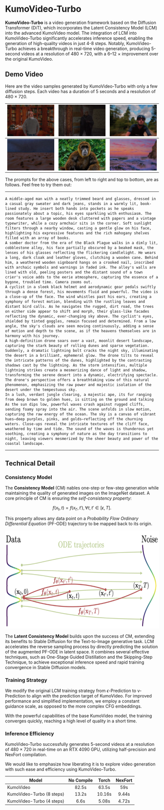 # KumoVideo-Turbo

**KumoVideo-Turbo** is a video generation framework based on the Diffusion Transformer (DiT), which incorporates the Latent Consistency Model (LCM) into the advanced KumoVideo model. The integration of LCM into KumoVideo-Turbo significantly accelerates inference speed, enabling the generation of high-quality videos in just 4-8 steps. Notably, KumoVideo-Turbo achieves a breakthrough in real-time video generation, producing 5-second videos at a resolution of 480 &times; 720, with a 6–12 &times; improvement over the original KumoVideo.

## Demo Video

Here are the video samples generated by KumoVideo-Turbo with only a few diffusion steps. Each video has a duration of 5 seconds and a resolution of 480 &times; 720.

| <img src="../videos/man_talk_turbo.gif" width=""> | <img src="../videos/doctor_mask_turbo.gif" width=""> | <img src="../videos/cyclist_forest_turbo.gif" width=""> |
| - | - | - |
| <img src="../videos/desert_lightning_turbo.gif" width=""> | <img src="../videos/ape_jungle_turbo.gif" width=""> | <img src="../videos/sunset_turbo.gif" width=""> |

The prompts for the above cases, from left to right and top to bottom, are as follows. Feel free to try them out:

---

```
A middle-aged man with a neatly trimmed beard and glasses, dressed in a casual gray sweater and dark jeans, stands in a warmly lit, book-lined study. He insert both hands into pockets as he speaks passionately about a topic, his eyes sparkling with enthusiasm. The room features a large wooden desk cluttered with papers and a vintage typewriter, while a cozy armchair sits in the corner. Soft sunlight filters through a nearby window, casting a gentle glow on his face, highlighting his expressive features and the rich mahogany shelves filled with an array of books.
A somber doctor from the era of the Black Plague walks in a dimly lit, cobblestone alley, his face partially obscured by a beaked mask, the lenses of his glasses reflecting the flickering candlelight. He wears a long, dark cloak and leather gloves, clutching a wooden cane. Behind him, a weathered wooden signboard hangs on a crooked nail, inscribed with archaic symbols and warnings in faded ink. The alley's walls are lined with old, peeling posters and the distant sound of a town crier's voice adds to the eerie atmosphere, capturing the essence of a bygone, troubled time. Camera zooms out.
A cyclist in a sleek black helmet and aerodynamic gear pedals swiftly through a dense forest, his movements fluid and powerful. The video is a close-up of the face. The wind whistles past his ears, creating a symphony of forest motion, blending with the rustling leaves and distant bird calls. As he navigates the rugged, dirt road, the trees on either side appear to shift and morph, their glass-like facades reflecting the dynamic, ever-changing sky above. The cyclist's eyes, shielded by tinted goggles, remain focused and determined. From a low angle, the sky's clouds are seen moving continuously, adding a sense of motion and depth to the scene, as if the heavens themselves are in harmony with his journey.
A high-definition drone soars over a vast, moonlit desert landscape, capturing the stark beauty of rolling dunes and sparse vegetation. Suddenly, a dramatic lightning bolt cracks the night sky, illuminating the desert in a brilliant, ephemeral glow. The drone tilts to reveal the intricate patterns of the dunes, highlighted by the contrasting shadows cast by the lightning. As the storm intensifies, multiple lightning strikes create a mesmerizing dance of light and shadow, transforming the serene desert into a dynamic, electrifying spectacle. The drone's perspective offers a breathtaking view of this natural phenomenon, emphasizing the raw power and majestic isolation of the desert under the tempestuous sky.
In a lush, verdant jungle clearing, a majestic ape, its fur ranging from deep brown to golden hues, is sitting on the ground and talking
As the sun dips low, powerful waves crash against rugged cliffs, sending foamy spray into the air. The scene unfolds in slow motion, capturing the raw energy of the ocean. The sky is a canvas of vibrant hues—deep purples, pinks, and golds—reflecting off the churning waters. Close-ups reveal the intricate textures of the cliff face, weathered by time and tide. The sound of the waves is thunderous yet soothing, creating a symphony of nature as the day transitions to night, leaving viewers mesmerized by the sheer beauty and power of the coastal landscape.
```

---

## Technical Detail

### Consistency Model

The **Consistency Model** (CM) nables one-step or few-step generation while maintaining the quality of generated images on the ImageNet dataset. A core principle of CM is ensuring the *self-consistency property*:

$$f(x_t, t) = f(x_{t'}, t'), \forall t,t' \in [\epsilon,T]. $$

This property allows any data point on a *Probability Flow Ordinary Differential Equation* (PF-ODE) trajectory to be mapped back to its origin.

<p align="center">
  <img src="../figs/consistency_model.png" height=320>
</p>

The **Latent Consistency Model** builds upon the success of CM, extending its benefits to Stable Diffusion for the Text-to-Image generative task. LCM accelerates the reverse sampling process by directly predicting the solution of the augmented PF-ODE in latent space. It combines several effective techniques, such as One-Stage Guided Distillation and the Skipping-Step Technique, to achieve exceptional inference speed and rapid training convergence in Stable Diffusion models.

### Training Strategy

We modify the original LCM training strategy from $\epsilon$-Prediction to v-Prediction to align with the prediction target of KumoVideo. For improved performance and simplified implementation, we employ a constant guidance scale, as opposed to the more complex CFG embeddings.

With the powerful capabilities of the base KumoVideo model, the training converges quickly, reaching a high level of quality in a short time.

### Inference Efficiency

KumoVideo-Turbo successfully generates 5-second videos at a resolution of 480 × 720 in real-time on an RTX 4090 GPU, utilizing half-precision and NexFort compilation.

We would like to emphasize how liberating it is to explore video generation with such ease and efficiency using KumoVideo-Turbo.

Model | No Compile | Torch | NexFort |
| --- |:---:|:---:|:---:|
| KumoVideo | 82.5s | 63.5s | 59s |
| KumoVideo-Turbo (8 steps) | 13.2s | 10.16s | 9.44s |
| KumoVideo-Turbo (4 steps) | 6.6s | 5.08s | 4.72s |
